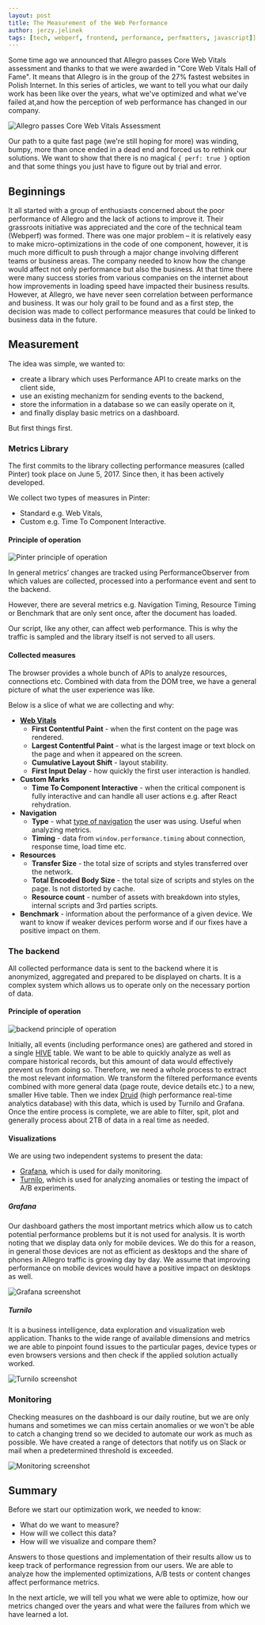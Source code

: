```yaml
---
layout: post
title: The Measurement of the Web Performance
author: jerzy.jelinek
tags: [tech, webperf, frontend, performance, perfmatters, javascript]]
---
```

Some time ago we announced that Allegro passes Core Web Vitals assessment and thanks to that we were awarded in "Core Web Vitals Hall of Fame".
It means that Allegro is in the group of the 27% fastest websites in Polish Internet.
In this series of articles, we want to tell you what our daily work has been like over the years, 
what we've optimized and what we've failed at,and how the perception of web performance has changed in our company.

![Allegro passes Core Web Vitals Assessment](/img/articles/2021-05-28-the-measurement-of-the-web-performance/allegro-twitter.png "Allegro passes Core Web Vitals Assessment")

Our path to a quite fast page (we're still hoping for more) was winding, bumpy, more than once ended in a dead end and forced us to rethink our solutions.
We want to show that there is no magical `{ perf: true }` option and that some things you just have to figure out by trial and error.

## Beginnings

It all started with a group of enthusiasts concerned about the poor performance of Allegro and the lack of actions to improve it.
Their grassroots initiative was appreciated and the core of the technical team (Webperf) was formed.
There was one major problem – it is relatively easy to make micro-optimizations in the code of one component, 
however, it is much more difficult to push through a major change involving different teams or business areas.
The company needed to know how the change would affect not only performance but also the business.
At that time there were many success stories from various companies on the internet about how improvements in loading speed have impacted their business results.
However, at Allegro, we have never seen correlation between performance and business. It was our holy grail to be found and as a first step,
the decision was made to collect performance measures that could be linked to business data in the future.

## Measurement

The idea was simple, we wanted to:

* create a library which uses Performance API to create marks on the client side,
* use an existing mechanizm for sending events to the backend,
* store the information in a database so we can easily operate on it,
* and finally display basic metrics on a dashboard.

But first things first.

### Metrics Library

The first commits to the library collecting performance measures (called Pinter) took place on June 5, 2017. Since then, it has been actively developed.

We collect two types of measures in Pinter:

* Standard e.g. Web Vitals,
* Custom e.g. Time To Component Interactive.

#### Principle of operation

![Pinter principle of operation](/img/articles/2021-05-28-the-measurement-of-the-web-performance/pinter-diagram.jpg "Pinter principle of operation")

In general metrics’ changes are tracked using PerformanceObserver from which values are collected, processed into a performance event and sent to the backend.

However, there are several metrics e.g. Navigation Timing, Resource Timing or Benchmark that are only sent once, after the document has loaded.

Our script, like any other, can affect web performance. This is why the traffic is sampled and the library itself is not served to all users.

#### Collected measures

The browser provides a whole bunch of APIs to analyze resources, connections etc. Combined with data from the DOM tree, we have a general picture of what the user experience was like.

Below is a slice of what we are collecting and why:

* **[Web Vitals](https://web.dev/learn-web-vitals/)**
  * **First Contentful Paint** - when the first content on the page was rendered.
  * **Largest Contentful Paint** - what is the largest image or text block on the page and when it appeared on the screen.
  * **Cumulative Layout Shift** - layout stability.
  * **First Input Delay** - how quickly the first user interaction is handled.
* **Custom Marks**
  * **Time To Component Interactive** - when the critical component is fully interactive and can handle all user actions e.g. after React rehydration.
* **Navigation**
  * **Type** - what [type of navigation](https://developer.mozilla.org/en-US/docs/Web/API/PerformanceNavigationTiming/type) the user was using. Useful when analyzing metrics.
  * **Timing** - data from `window.performance.timing` about connection, response time, load time etc.
* **Resources**
  * **Transfer Size** - the total size of scripts and styles transferred over the network.
  * **Total Encoded Body Size** - the total size of scripts and styles on the page. Is not distorted by cache.
  * **Resource count** - number of assets with breakdown into styles, internal scripts and 3rd parties scripts.
* **Benchmark** - information about the performance of a given device. We want to know if weaker devices perform worse and if our fixes have a positive impact on them.

### The backend

All collected performance data is sent to the backend where it is anonymized, aggregated and prepared to be displayed on charts.
It is a complex system which allows us to operate only on the necessary portion of data.

#### Principle of operation

![backend principle of operation](/img/articles/2021-05-28-the-measurement-of-the-web-performance/backend-diagram.jpg "backend principle of operation")

Initially, all events (including performance ones) are gathered and stored in a single [HIVE](https://hive.apache.org/) table.
We want to be able to quickly analyze as well as compare historical records, but this amount of data would effectively prevent us from doing so.
Therefore, we need a whole process to extract the most relevant information. We transform the filtered performance events combined
with more general data (page route, device details etc.) to a new, smaller Hive table. Then we index [Druid](https://druid.apache.org/)
(high performance real-time analytics database) with this data, which is used by Turnilo and Grafana.
Once the entire process is complete, we are able to filter, spit, plot and generally process about 2TB of data in a real time as needed.

#### Visualizations

We are using two independent systems to present the data:

* [Grafana](https://grafana.com/), which is used for daily monitoring.
* [Turnilo](https://github.com/allegro/turnilo), which is used for analyzing anomalies or testing the impact of A/B experiments.

##### Grafana

Our dashboard gathers the most important metrics which allow us to catch potential performance problems but it is not used for analysis.
It is worth noting that we display data only for mobile devices. We do this for a reason, in general those devices
are not as efficient as desktops and the share of phones in Allegro traffic is growing day by day.
We assume that improving performance on mobile devices would have a positive impact on desktops as well.

![Grafana screenshot](/img/articles/2021-05-28-the-measurement-of-the-web-performance/grafana-screen.png "Grafana screenshot")

##### Turnilo

It is a business intelligence, data exploration and visualization web application. Thanks to the wide range of available dimensions
and metrics we are able to pinpoint found issues to the particular pages, device types or even browsers versions
and then check if the applied solution actually worked.

![Turnilo screenshot](/img/articles/2021-05-28-the-measurement-of-the-web-performance/turnilo-screen.png "Turnilo screenshot")

### Monitoring

Checking measures on the dashboard is our daily routine, but we are only humans and sometimes we can miss certain anomalies
or we won't be able to catch a changing trend so we decided to automate our work as much as possible.
We have created a range of detectors that notify us on Slack or mail when a predetermined threshold is exceeded.

![Monitoring screenshot](/img/articles/2021-05-28-the-measurement-of-the-web-performance/monitoring-screen.png "Monitoring screenshot")

## Summary

Before we start our optimization work, we needed to know:

* What do we want to measure?
* How will we collect this data?
* How will we visualize and compare them?

Answers to those questions and implementation of their results allow us to keep track of performance regression from our users. We are able to analyze how the implemented optimizations, A/B tests or content changes affect performance metrics.

In the next article, we will tell you what we were able to optimize, how our metrics changed over the years and what were the failures from which we have learned a lot.
